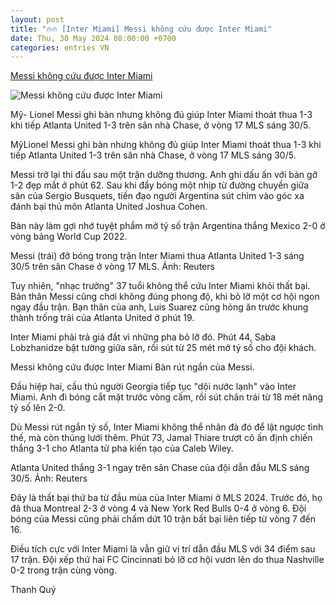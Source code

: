 ```yaml
---
layout: post
title: "🔥🔥 [Inter Miami] Messi không cứu được Inter Miami"
date: Thu, 30 May 2024 08:00:00 +0700
categories: entries VN
---
```

[Messi không cứu được Inter Miami](https://vnexpress.net/messi-khong-cuu-duoc-inter-miami-4752198.html)

![Messi không cứu được Inter Miami](https://vcdn1-thethao.vnecdn.net/2024/05/30/messi-1717037404-1717037415-2824-1717037646.jpg?w=1200&h=0&q=100&dpr=1&fit=crop&s=PTQGp5nNpK49llyLEwSRlw)

Mỹ- Lionel Messi ghi bàn nhưng không đủ giúp Inter Miami thoát thua 1-3 khi tiếp Atlanta United 1-3 trên sân nhà Chase, ở vòng 17 MLS sáng 30/5.

MỹLionel Messi ghi bàn nhưng không đủ giúp Inter Miami thoát thua 1-3 khi tiếp Atlanta United 1-3 trên sân nhà Chase, ở vòng 17 MLS sáng 30/5.

Messi trở lại thi đấu sau một trận dưỡng thương. Anh ghi dấu ấn với bàn gỡ 1-2 đẹp mắt ở phút 62. Sau khi đẩy bóng một nhịp từ đường chuyền giữa sân của Sergio Busquets, tiền đạo người Argentina sút chìm vào góc xa đánh bại thủ môn Atlanta United Joshua Cohen.

Bàn này làm gợi nhớ tuyệt phẩm mở tỷ số trận Argentina thắng Mexico 2-0 ở vòng bảng World Cup 2022.

Messi (trái) đỡ bóng trong trận Inter Miami thua Atlanta United 1-3 sáng 30/5 trên sân Chase ở vòng 17 MLS. Ảnh: Reuters

Tuy nhiên, "nhạc trưởng" 37 tuổi không thể cứu Inter Miami khỏi thất bại. Bản thân Messi cũng chơi không đúng phong độ, khi bỏ lỡ một cơ hội ngon ngay đầu trận. Bạn thân của anh, Luis Suarez cũng hỏng ăn trước khung thành trống trải của Atlanta United ở phút 19.

Inter Miami phải trả giá đắt vì những pha bỏ lỡ đó. Phút 44, Saba Lobzhanidze bật tường giữa sân, rồi sút từ 25 mét mở tỷ số cho đội khách.

Messi không cứu được Inter Miami Bàn rút ngắn của Messi.

Đầu hiệp hai, cầu thủ người Georgia tiếp tục "dội nước lạnh" vào Inter Miami. Anh đi bóng cắt mặt trước vòng cấm, rồi sút chân trái từ 18 mét nâng tỷ số lên 2-0.

Dù Messi rút ngắn tỷ số, Inter Miami không thể nhân đà đó để lật ngược tình thế, mà còn thủng lưới thêm. Phút 73, Jamal Thiare trượt cỏ ấn định chiến thắng 3-1 cho Atlanta từ pha kiến tạo của Caleb Wiley.

Atlanta United thắng 3-1 ngay trên sân Chase của đội dẫn đầu MLS sáng 30/5. Ảnh: Reuters

Đây là thất bại thứ ba từ đầu mùa của Inter Miami ở MLS 2024. Trước đó, họ đã thua Montreal 2-3 ở vòng 4 và New York Red Bulls 0-4 ở vòng 6. Đội bóng của Messi cũng phải chấm dứt 10 trận bất bại liên tiếp từ vòng 7 đến 16.

Điều tích cực với Inter Miami là vẫn giữ vị trí dẫn đầu MLS với 34 điểm sau 17 trận. Đội xếp thứ hai FC Cincinnati bỏ lỡ cơ hội vươn lên do thua Nashville 0-2 trong trận cùng vòng.

Thanh Quý

